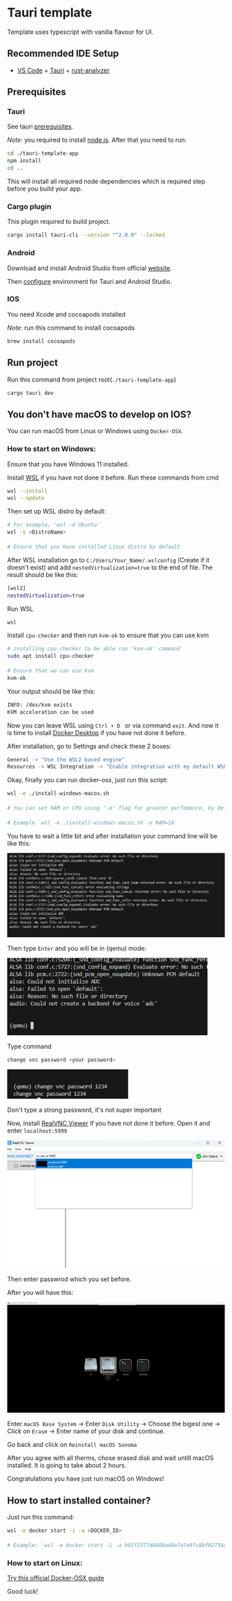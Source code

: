 # Tauri template

Template uses typescript with vanilla flavour for UI.

## Recommended IDE Setup

- [VS Code](https://code.visualstudio.com/) + [Tauri](https://marketplace.visualstudio.com/items?itemName=tauri-apps.tauri-vscode) + [rust-analyzer](https://marketplace.visualstudio.com/items?itemName=rust-lang.rust-analyzer)

## Prerequisites

### Tauri

See tauri [prerequisites](https://v2.tauri.app/start/prerequisites/).

*Note*: you required to install [node.js](https://nodejs.org/en). After that you need to run:

```bash
cd ./tauri-template-app
npm install
cd ..
```

This will install all required node dependencies which is required step before you build your app.

### Cargo plugin

This plugin required to build project.

```bash
cargo install tauri-cli --version "^2.0.0" --locked
```

### Android

Download and install Android Studio from official [website](https://developer.android.com/studio).

Then [configure](https://v2.tauri.app/start/prerequisites/#android) environment for Tauri and Android Studio.

### IOS

You need Xcode and cocoapods installed

*Note*: run this command to install cocoapods
```bash
brew install cocoapods
```

## Run project

Run this command from project root(`./tauri-template-app`)

```bash
cargo tauri dev 
```

## You don't have macOS to develop on IOS?

You can run macOS from Linux or Windows using `Docker-OSX`.

### How to start on Windows:

Ensure that you have Windows 11 installed.

Install [WSL](https://learn.microsoft.com/en-us/windows/wsl/) if you have not done it before. Run these commands from cmd
```bash
wsl --install
wsl --update
```

Then set up WSL distro by default:
```bash
# For example, 'wsl -d Ubuntu'
wsl -s <DistroName>

# Ensure that you have installed Linux distro by default
```

After WSL installation go to `C:/Users/Your_Name/.wslconfig` (Create if it doesn't exist) and add `nestedVirtualization=true` to the end of file. The result should be like this:
```bash
[wsl2]
nestedVirtualization=true
``` 

Run WSL
```bash
wsl
```


Install `cpu-checker` and then run `kvm-ok` to ensure that you can use kvm
```bash
# installing cpu-checker to be able run 'kvm-ok' command
sudo apt install cpu-checker

# Ensure that we can use kvm
kvm-ok
```

Your output should be like this:
```bash
INFO: /dev/kvm exists
KVM acceleration can be used
```

Now you can leave WSL using `Ctrl + D ` or via command `exit`. And now it is time to install [Docker Desktop](https://docs.docker.com/desktop/setup/install/windows-install/) if you have not done it before.

After installation, go to Settings and check these 2 boxes:

```bash
General -> "Use the WSL2 based engine"
Resources -> WSL Integration -> "Enable integration with my default WSL distro"
```

Okay, finally you can run docker-osx, just run this script:
```bash
wsl -e ./install-windows-macos.sh

# You can set RAM or CPU using '-e' flag for greater perfomance, by default they are: RAM=6, CPU=Haswell-noTSX

# Example `wsl -e ./install-windows-macos.sh -e RAM=10` 
```

You have to wait a little bit and after installation your command line will be like this: 

![Your Command Line](./imgs/before-enter.png)

Then type `Enter` and you will be in (qemu) mode:

![Your Command Line](./imgs/after-enter.png)

Type command
```bash
change vnc password <your password>
```

![Your Command Line](./imgs/change-password.png)

Don't type a strong password, it's not super important

Now, install [RealVNC Viewer](https://www.realvnc.com/en/connect/download/viewer/windows/) if you have not done it before. Open it and enter `localhost:5999`

![Your Command Line](./imgs/launch-vnc.png)

Then enter passwrod which you set before.

After you will have this:

![Your Command Line](./imgs/install-macOS.png)

Enter `macOS Base System` -> Enter `Disk Utility` -> Choose the bigest one -> Click on `Erase` -> Enter name of your disk and continue.

Go back and click on `Reinstall macOS Sonoma`

After you agree with all therms, chose erased disk and wait untill macOS installed. It is going to take about 2 hours.

Congratulations you have just run macOS on Windows!

## How to start installed container?

Just run this command:
```bash
wsl -e docker start -i -a <DOCKER_ID>

# Example: 'wsl -e docker start -i -a b91f2377d848ba46e7a7e97c8bf02734c9775af36fd94da26fd70054083b8e50' 
```

### How to start on Linux:

[Try this official Docker-OSX guide](https://github.com/sickcodes/Docker-OSX?tab=readme-ov-file#quick-start-docker-osx)

Good luck!